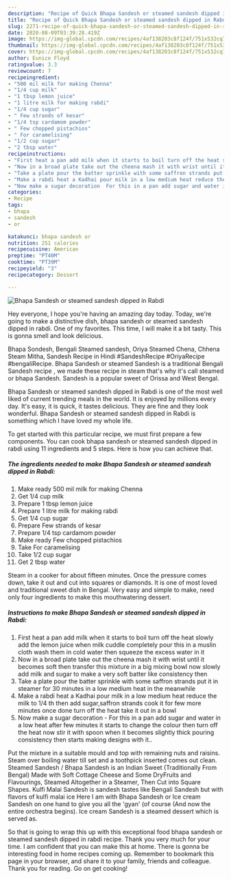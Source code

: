 ```yaml
---
description: "Recipe of Quick Bhapa Sandesh or steamed sandesh dipped in Rabdi"
title: "Recipe of Quick Bhapa Sandesh or steamed sandesh dipped in Rabdi"
slug: 2271-recipe-of-quick-bhapa-sandesh-or-steamed-sandesh-dipped-in-rabdi
date: 2020-08-09T03:39:28.419Z
image: https://img-global.cpcdn.com/recipes/4af138203c8f124f/751x532cq70/bhapa-sandesh-or-steamed-sandesh-dipped-in-rabdi-recipe-main-photo.jpg
thumbnail: https://img-global.cpcdn.com/recipes/4af138203c8f124f/751x532cq70/bhapa-sandesh-or-steamed-sandesh-dipped-in-rabdi-recipe-main-photo.jpg
cover: https://img-global.cpcdn.com/recipes/4af138203c8f124f/751x532cq70/bhapa-sandesh-or-steamed-sandesh-dipped-in-rabdi-recipe-main-photo.jpg
author: Eunice Floyd
ratingvalue: 3.3
reviewcount: 7
recipeingredient:
- "500 mil milk for making Chenna"
- "1/4 cup milk"
- "1 tbsp lemon juice"
- "1 litre milk for making rabdi"
- "1/4 cup sugar"
- " Few strands of kesar"
- "1/4 tsp cardamom powder"
- " Few chopped pistachios"
- " For caramelising"
- "1/2 cup sugar"
- "2 tbsp water"
recipeinstructions:
- "First heat a pan add milk when it starts to boil turn off the heat slowly add the lemon juice when milk cuddle completely pour this in a muslin cloth wash them in cold water then squeeze the excess water in it"
- "Now in a broad plate take out the cheena mash it with wrist until it becomes soft then transfer this mixture in a big mixing bowl now slowly add milk and sugar to make a very soft batter like consistency then"
- "Take a plate pour the batter sprinkle with some saffron strands put it in steamer for 30 minutes in a low medium heat in the meanwhile"
- "Make a rabdi heat a Kadhai pour milk in a low medium heat reduce the milk to 1/4 th then add sugar,saffron strands cook it for few more minutes once done turn off the heat take it out in a bowl"
- "Now make a sugar decoration  For this in a pan add sugar and water in a low heat after few minutes it starts to change the colour then turn off the heat now stir it with spoon when it becomes slightly thick pouring consistency then starts making designs with it.."
categories:
- Recipe
tags:
- bhapa
- sandesh
- or

katakunci: bhapa sandesh or 
nutrition: 251 calories
recipecuisine: American
preptime: "PT40M"
cooktime: "PT39M"
recipeyield: "3"
recipecategory: Dessert

---
```



![Bhapa Sandesh or steamed sandesh dipped in Rabdi](https://img-global.cpcdn.com/recipes/4af138203c8f124f/751x532cq70/bhapa-sandesh-or-steamed-sandesh-dipped-in-rabdi-recipe-main-photo.jpg)

Hey everyone, I hope you're having an amazing day today. Today, we're going to make a distinctive dish, bhapa sandesh or steamed sandesh dipped in rabdi. One of my favorites. This time, I will make it a bit tasty. This is gonna smell and look delicious.

Bhapa Sondesh, Bengali Steamed sandesh, Oriya Steamed Chena, Chhena Steam Mitha, Sandesh Recipe in Hindi #SandeshRecipe #OriyaRecipe #bengaliRecipe. Bhapa Sandesh or steamed Sandesh is a traditional Bengali Sandesh recipe , we made these recipe in steam that&#39;s why it&#39;s call steamed or bhapa Sandesh. Sandesh is a popular sweet of Orissa and West Bengal.

Bhapa Sandesh or steamed sandesh dipped in Rabdi is one of the most well liked of current trending meals in the world. It is enjoyed by millions every day. It's easy, it is quick, it tastes delicious. They are fine and they look wonderful. Bhapa Sandesh or steamed sandesh dipped in Rabdi is something which I have loved my whole life.


To get started with this particular recipe, we must first prepare a few components. You can cook bhapa sandesh or steamed sandesh dipped in rabdi using 11 ingredients and 5 steps. Here is how you can achieve that.

<!--inarticleads1-->

##### The ingredients needed to make Bhapa Sandesh or steamed sandesh dipped in Rabdi:

1. Make ready 500 mil milk for making Chenna
1. Get 1/4 cup milk
1. Prepare 1 tbsp lemon juice
1. Prepare 1 litre milk for making rabdi
1. Get 1/4 cup sugar
1. Prepare  Few strands of kesar
1. Prepare 1/4 tsp cardamom powder
1. Make ready  Few chopped pistachios
1. Take  For caramelising
1. Take 1/2 cup sugar
1. Get 2 tbsp water


Steam in a cooker for about fifteen minutes. Once the pressure comes down, take it out and cut into squares or diamonds. It is one of most loved and traditional sweet dish in Bengal. Very easy and simple to make, need only four ingredients to make this mouthwatering dessert. 

<!--inarticleads2-->

##### Instructions to make Bhapa Sandesh or steamed sandesh dipped in Rabdi:

1. First heat a pan add milk when it starts to boil turn off the heat slowly add the lemon juice when milk cuddle completely pour this in a muslin cloth wash them in cold water then squeeze the excess water in it
1. Now in a broad plate take out the cheena mash it with wrist until it becomes soft then transfer this mixture in a big mixing bowl now slowly add milk and sugar to make a very soft batter like consistency then
1. Take a plate pour the batter sprinkle with some saffron strands put it in steamer for 30 minutes in a low medium heat in the meanwhile
1. Make a rabdi heat a Kadhai pour milk in a low medium heat reduce the milk to 1/4 th then add sugar,saffron strands cook it for few more minutes once done turn off the heat take it out in a bowl
1. Now make a sugar decoration  - For this in a pan add sugar and water in a low heat after few minutes it starts to change the colour then turn off the heat now stir it with spoon when it becomes slightly thick pouring consistency then starts making designs with it..


Put the mixture in a suitable mould and top with remaining nuts and raisins. Steam over boiling water till set and a toothpick inserted comes out clean. Steamed Sandesh / Bhapa Sandesh is an Indian Sweet (Traditionally From Bengal) Made with Soft Cottage Cheese and Some DryFruits and Flavourings, Steamed Altogether in a Steamer, Then Cut into Square Shapes. Kulfi Malai Sandesh is sandesh tastes like Bengali Sandesh but with flavors of kulfi malai ice Here I am with Bhapa Sandesh or Ice cream Sandesh on one hand to give you all the &#39;gyan&#39; (of course (And now the entire orchestra begins). Ice cream Sandesh is a steamed dessert which is served as. 

So that is going to wrap this up with this exceptional food bhapa sandesh or steamed sandesh dipped in rabdi recipe. Thank you very much for your time. I am confident that you can make this at home. There is gonna be interesting food in home recipes coming up. Remember to bookmark this page in your browser, and share it to your family, friends and colleague. Thank you for reading. Go on get cooking!

